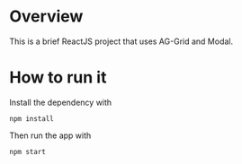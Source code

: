# Overview
This is a brief ReactJS project that uses AG-Grid and Modal.

# How to run it
Install the dependency with

`npm install`

Then run the app with

`npm start`